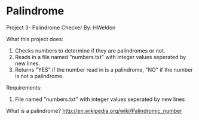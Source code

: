 # Palindrome
Project 3- Palindrome Checker
By: HWeldon

What this project does:
1. Checks numbers to determine if they are palindromes or not.
2. Reads in a file named "numbers.txt" with integer values seperated by new lines.
3. Returns "YES" if the number read in is a palindrome, "NO" if the number is not a palindrome.

Requirements:
1. File named "numbers.txt" with integer values seperated by new lines 

What is a palindrome?
http://en.wikipedia.org/wiki/Palindromic_number
